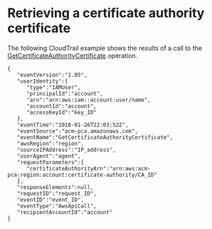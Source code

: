 # Retrieving a certificate authority certificate<a name="CT-GetCACertificate"></a>

The following CloudTrail example shows the results of a call to the [GetCertificateAuthorityCertificate](https://docs.aws.amazon.com/privateca/latest/APIReference/API_GetCertificateAuthorityCertificate.html) operation\.

```
{
   "eventVersion":"1.05",
   "userIdentity":{
      "type":"IAMUser",
      "principalId":"account",
      "arn":"arn:aws:iam::account:user/name",
      "accountId":"account",
      "accessKeyId":"key_ID"
   },
   "eventTime":"2018-01-26T22:03:52Z",
   "eventSource":"acm-pca.amazonaws.com",
   "eventName":"GetCertificateAuthorityCertificate",
   "awsRegion":"region",
   "sourceIPAddress":"IP_address",
   "userAgent":"agent",
   "requestParameters":{
      "certificateAuthorityArn":"arn:aws:acm-pca:region:account:certificate-authority/CA_ID"
   },
   "responseElements":null,
   "requestID":"request_ID",
   "eventID":"event_ID",
   "eventType":"AwsApiCall",
   "recipientAccountId":"account"
}
```